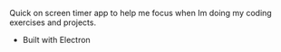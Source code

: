 Quick on screen timer app to help me focus when Im doing my coding exercises and projects. 
- Built with Electron
